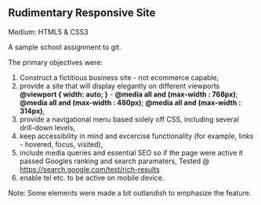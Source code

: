 ## Rudimentary Responsive Site

Medium:
HTML5 & CSS3

A sample school assignment to git.

The primary objectives were:
1. Construct a fictitious business site - not ecommerce capable,
2. provide a site that will display elegantly on different viewports
     **@viewport { width: auto; }** - 
     **@media all and (max-width : 768px)**;
     **@media all and (max-width : 480px)**;
     **@media all and (max-width : 314px)**,
3. provide a navigational menu based solely off CSS, including several drill-down levels,
3. keep accessibility in mind and excercise functionality (for example, links - hovered, focus, visited),
4. include media queries and essential SEO so if the page were active it passed Googles ranking and search paramaters,
     Tested @ https://search.google.com/test/rich-results
5. enable tel etc. to be active on mobile device.

Note:  Some elements were made a bit outlandish to emphasize the feature.

